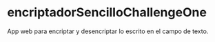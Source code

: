 # encriptadorSencilloChallengeOne
App web para encriptar y desencriptar lo escrito en el campo de texto.
